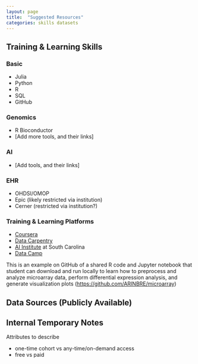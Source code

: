 ```yaml
---
layout: page
title:  "Suggested Resources"
categories: skills datasets
---
```


Training & Learning Skills
-------------

### Basic

* Julia
* Python
* R
* SQL
* GitHub

### Genomics

* R Bioconductor
* [Add more tools, and their links]

### AI

* [Add tools, and their links]

### EHR

* OHDSI/OMOP
* Epic (likely restricted via institution)
* Cerner (restricted via institution?)

### Training & Learning Platforms

* [Coursera](https://www.coursera.org)
* [Data Carpentry](https://datacarpentry.org)
* [AI Institute](https://research.cec.sc.edu/aii) at South Carolina
* [Data Camp](https://www.datacamp.com/tutorial)

This is an example on GitHub of a shared R code and Jupyter notebook that student can download and run locally to learn how to preprocess and analyze microarray data, perform differential expression analysis, and generate visualization plots (https://github.com/ARINBRE/microarray)

Data Sources (Publicly Available)
-------------

Internal Temporary Notes
-------------

Attributes to describe

* one-time cohort vs any-time/on-demand access
* free vs paid
